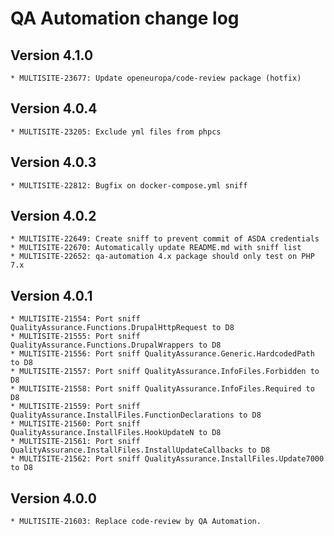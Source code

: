 # QA Automation change log

## Version 4.1.0
    * MULTISITE-23677: Update openeuropa/code-review package (hotfix)

## Version 4.0.4
    * MULTISITE-23205: Exclude yml files from phpcs

## Version 4.0.3
    * MULTISITE-22812: Bugfix on docker-compose.yml sniff

## Version 4.0.2
    * MULTISITE-22649: Create sniff to prevent commit of ASDA credentials
    * MULTISITE-22670: Automatically update README.md with sniff list
    * MULTISITE-22652: qa-automation 4.x package should only test on PHP 7.x

## Version 4.0.1
    * MULTISITE-21554: Port sniff QualityAssurance.Functions.DrupalHttpRequest to D8
    * MULTISITE-21555: Port sniff QualityAssurance.Functions.DrupalWrappers to D8
    * MULTISITE-21556: Port sniff QualityAssurance.Generic.HardcodedPath to D8
    * MULTISITE-21557: Port sniff QualityAssurance.InfoFiles.Forbidden to D8
    * MULTISITE-21558: Port sniff QualityAssurance.InfoFiles.Required to D8
    * MULTISITE-21559: Port sniff QualityAssurance.InstallFiles.FunctionDeclarations to D8
    * MULTISITE-21560: Port sniff QualityAssurance.InstallFiles.HookUpdateN to D8
    * MULTISITE-21561: Port sniff QualityAssurance.InstallFiles.InstallUpdateCallbacks to D8
    * MULTISITE-21562: Port sniff QualityAssurance.InstallFiles.Update7000 to D8

## Version 4.0.0
    * MULTISITE-21603: Replace code-review by QA Automation.
